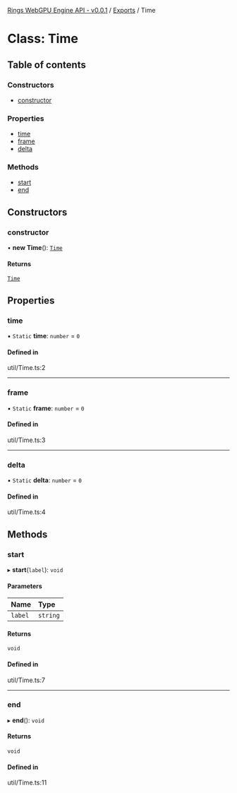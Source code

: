 [Rings WebGPU Engine API - v0.0.1](../README.md) / [Exports](../modules.md) / Time

# Class: Time

## Table of contents

### Constructors

- [constructor](Time.md#constructor)

### Properties

- [time](Time.md#time)
- [frame](Time.md#frame)
- [delta](Time.md#delta)

### Methods

- [start](Time.md#start)
- [end](Time.md#end)

## Constructors

### constructor

• **new Time**(): [`Time`](Time.md)

#### Returns

[`Time`](Time.md)

## Properties

### time

▪ `Static` **time**: `number` = `0`

#### Defined in

util/Time.ts:2

___

### frame

▪ `Static` **frame**: `number` = `0`

#### Defined in

util/Time.ts:3

___

### delta

▪ `Static` **delta**: `number` = `0`

#### Defined in

util/Time.ts:4

## Methods

### start

▸ **start**(`label`): `void`

#### Parameters

| Name | Type |
| :------ | :------ |
| `label` | `string` |

#### Returns

`void`

#### Defined in

util/Time.ts:7

___

### end

▸ **end**(): `void`

#### Returns

`void`

#### Defined in

util/Time.ts:11
